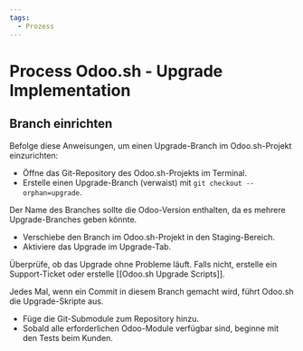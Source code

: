 ```yaml
---
tags:
  - Prozess
---
```


# Process Odoo.sh - Upgrade Implementation

## Branch einrichten

Befolge diese Anweisungen, um einen Upgrade-Branch im Odoo.sh-Projekt einzurichten:

* Öffne das Git-Repository des Odoo.sh-Projekts im Terminal.
* Erstelle einen Upgrade-Branch (verwaist) mit `git checkout --orphan=upgrade`.

Der Name des Branches sollte die Odoo-Version enthalten, da es mehrere Upgrade-Branches geben könnte.

* Verschiebe den Branch im Odoo.sh-Projekt in den Staging-Bereich.
* Aktiviere das Upgrade im Upgrade-Tab.

Überprüfe, ob das Upgrade ohne Probleme läuft. Falls nicht, erstelle ein Support-Ticket oder erstelle [[Odoo.sh Upgrade Scripts]].

Jedes Mal, wenn ein Commit in diesem Branch gemacht wird, führt Odoo.sh die Upgrade-Skripte aus.

* Füge die Git-Submodule zum Repository hinzu.
* Sobald alle erforderlichen Odoo-Module verfügbar sind, beginne mit den Tests beim Kunden.

